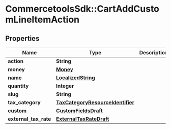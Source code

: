 # CommercetoolsSdk::CartAddCustomLineItemAction

## Properties
Name | Type | Description | Notes
------------ | ------------- | ------------- | -------------
**action** | **String** |  | [optional] 
**money** | [**Money**](Money.md) |  | [optional] 
**name** | [**LocalizedString**](LocalizedString.md) |  | [optional] 
**quantity** | **Integer** |  | [optional] 
**slug** | **String** |  | [optional] 
**tax_category** | [**TaxCategoryResourceIdentifier**](TaxCategoryResourceIdentifier.md) |  | [optional] 
**custom** | [**CustomFieldsDraft**](CustomFieldsDraft.md) |  | [optional] 
**external_tax_rate** | [**ExternalTaxRateDraft**](ExternalTaxRateDraft.md) |  | [optional] 

